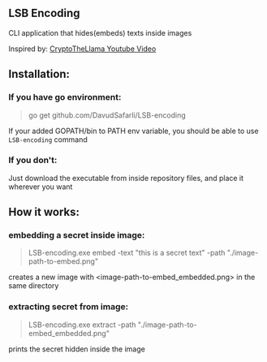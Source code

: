 ## LSB Encoding

CLI application that hides(embeds) texts inside images

Inspired by: [CryptoTheLlama Youtube Video](https://www.youtube.com/watch?v=o_uXEete0K4&ab_channel=CryptoTheLlama)

## Installation:
### If you have go environment:
> go get github.com/DavudSafarli/LSB-encoding

If your added GOPATH/bin to PATH env variable, you should be able to use `LSB-encoding` command

### If you don't:
Just download the executable from inside repository files, and place it wherever you want



## How it works:
### embedding a secret inside image:

> LSB-encoding.exe embed -text "this is a secret text" -path "./image-path-to-embed.png"

creates a new image with <image-path-to-embed_embedded.png> in the same directory


### extracting secret from image:
> LSB-encoding.exe extract -path "./image-path-to-embed_embedded.png"

prints the secret hidden inside the image






